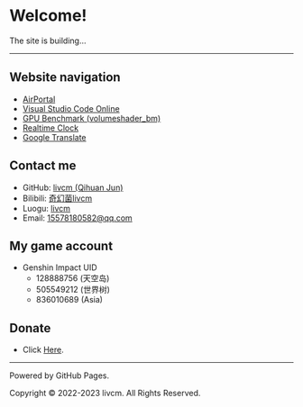 # Welcome!

The site is building...

------

## Website navigation

- [AirPortal](https://airportal.cn "AirPortal")
- [Visual Studio Code Online](https://vscode.dev "Visual Studio Code Online")
- [GPU Benchmark (volumeshader_bm)](https://cznull.github.io/vsbm "GPU Benchmark (volumeshader_bm)")
- [Realtime Clock](./pages/clock "Realtime Clock")
- [Google Translate](https://translate.google.com "Google Translate")

## Contact me

- GitHub: [livcm (Qihuan Jun)](https://github.com/livcm/ "GitHub")
- Bilibili: [奇幻菌livcm](https://space.bilibili.com/423883286/ "Bilibili")
- Luogu: [livcm](https://www.luogu.com.cn/user/479197 "Luogu")
- Email: <15578180582@qq.com>

## My game account

- Genshin Impact UID
  - 128888756 (天空岛)
  - 505549212 (世界树)
  - 836010689 (Asia)

## Donate

- Click [Here](./pages/donate "Donate").

---

Powered by GitHub Pages.

Copyright ©️ 2022-2023 livcm. All Rights Reserved.
